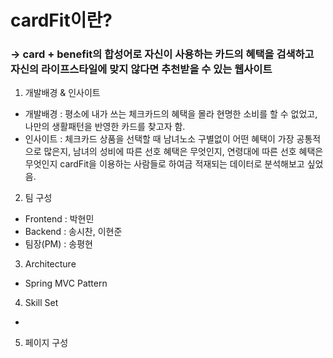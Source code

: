 # cardFit이란?
### -> card + benefit의 합성어로 자신이 사용하는 카드의 혜택을 검색하고 자신의 라이프스타일에 맞지 않다면 추천받을 수 있는 웹사이트

1. 개발배경 & 인사이트
  - 개발배경 : 평소에 내가 쓰는 체크카드의 혜택을 몰라 현명한 소비를 할 수 없었고, 나만의 생활패턴을 반영한 카드를 찾고자 함.
  - 인사이트 : 체크카드 상품을 선택할 때 남녀노소 구별없이 어떤 혜택이 가장 공통적으로 많은지, 남녀의 성비에 따른 선호 혜택은 무엇인지, 연령대에 따른 선호 혜택은 무엇인지 cardFit을 이용하는 사람들로 하여금 적재되는 데이터로 분석해보고 싶었음. 

2. 팀 구성
  - Frontend : 박현민
  - Backend : 송시찬, 이현준
  - 팀장(PM) : 송평현

3. Architecture
  - Spring MVC Pattern
  
4. Skill Set
  - 

5. 페이지 구성
